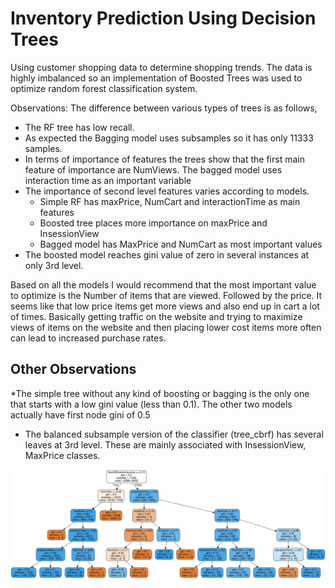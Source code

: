 # Inventory Prediction Using Decision Trees

Using customer shopping data to determine shopping trends. The data is highly imbalanced so an implementation of Boosted Trees was used to optimize random forest classification system.

Observations:
The difference between various types of trees is as follows,
* The RF tree has low recall.
* As expected the Bagging model uses subsamples so it has only 11333 samples.
* In terms of importance of features the trees show that the first main feature of importance are NumViews. The bagged model uses interaction time as an important variable
* The importance of second level features varies according to models.
  * Simple RF has maxPrice, NumCart and interactionTime as main features
  * Boosted tree places more importance on maxPrice and InsessionView
  * Bagged model has MaxPrice and NumCart as most important values
* The boosted model reaches gini value of zero in several instances at only 3rd level.

Based on all the models I would recommend that the most important value to optimize is the Number of items that are viewed. Followed by the price. It seems like that low price items get more views and also end up in cart a lot of times. Basically getting traffic on the website and trying to maximize views of items on the website and then placing lower cost items more often can lead to increased purchase rates.


## Other Observations
*The simple tree without any kind of boosting or bagging is the only one that starts with a low gini value (less than 0.1). The other two models actually have first node gini of 0.5
* The balanced subsample version of the classifier (tree_cbrf) has several leaves at 3rd level. These are mainly associated with InsessionView, MaxPrice classes.

!['tree.png'](https://github.com/taimur1871/inventory_boosted_trees/blob/main/optimized_tree_brf.png)
